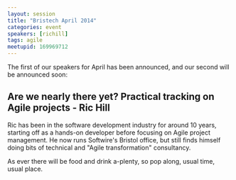 ```yaml
---
layout: session
title: "Bristech April 2014"
categories: event
speakers: [richill]
tags: agile
meetupid: 169969712
---
```


The first of our speakers for April has been announced, and our second will be announced soon:

## Are we nearly there yet?  Practical tracking on Agile projects - Ric Hill

Ric has been in the software development industry for around 10 years, starting off as a hands-on developer before focusing on Agile project management. He now runs Softwire's Bristol office, but still finds himself doing bits of technical and "Agile transformation" consultancy.


As ever there will be food and drink a-plenty, so pop along, usual time, usual place.
